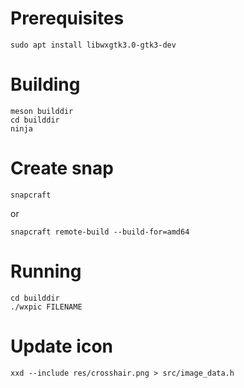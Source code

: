 # Prerequisites

	sudo apt install libwxgtk3.0-gtk3-dev

# Building

	meson builddir
	cd builddir
	ninja

# Create snap

	snapcraft

or

	snapcraft remote-build --build-for=amd64

# Running

	cd builddir
	./wxpic FILENAME

# Update icon

	xxd --include res/crosshair.png > src/image_data.h
